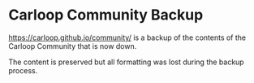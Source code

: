 # Carloop Community Backup

https://carloop.github.io/community/ is a backup of the contents of the Carloop Community that is now down.

The content is preserved but all formatting was lost during the backup process.

